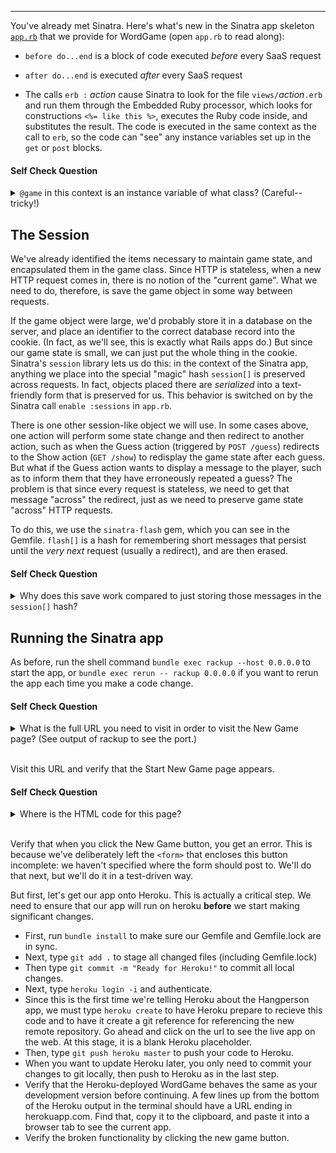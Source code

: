 -----------------

You've already met Sinatra.  Here's what's new in the Sinatra app skeleton [`app.rb`](../app.rb) that we provide for WordGame (open `app.rb` to read along):

* `before do...end` is a block of code executed *before* every SaaS request

* `after do...end` is executed *after* every SaaS request

* The calls  `erb :` *action* cause Sinatra to look for the file `views/`*action*`.erb` and run them through the Embedded Ruby processor, which looks for constructions `<%= like this %>`, executes the Ruby code inside, and substitutes the result.  The code is executed in the same context as the call to `erb`, so the code can "see" any instance variables set up in the `get` or `post` blocks.

#### Self Check Question

<details><summary><code>@game</code> in this context is an instance variable of what
class?  (Careful-- tricky!)</summary><p><blockquote>It's an instance variable of the <code>WordgameApp</code> class in the app.rb file.  Remember we are dealing with two Ruby classes here: the <code>WordGame</code> class encapsulates the game logic itself (that is, the Model in model-view-controller), whereas <code>WordgameApp</code> encapsulates the logic that lets us deliver the game as SaaS (you can roughly think of it as the Controller logic plus the ability to render the views via <code>erb</code>).</blockquote></p></details>

The Session
-----------

We've already identified the items necessary to maintain game state, and encapsulated them in the game class.  Since HTTP is stateless, when a new HTTP request comes in, there is no notion of the "current game".  What we need to do, therefore, is save the game object in some way between requests.

If the game object were large, we'd probably store it in a database on the server, and place an identifier to the correct database record into the cookie.  (In fact, as we'll see, this is exactly what Rails apps do.)  But since our game state is small, we can just put the whole thing in the cookie.  Sinatra's `session` library lets us do this: in the context of the Sinatra app, anything we place into the special "magic" hash `session[]` is preserved across requests.  In fact, objects placed there are *serialized* into a text-friendly form that is preserved for us.  This behavior is switched on by the Sinatra call `enable :sessions` in `app.rb`.

There is one other session-like object we will use.  In some cases above, one action will perform some state change and then redirect to another action, such as when the Guess action (triggered by `POST /guess`) redirects to the Show action (`GET /show`) to redisplay the game state after each guess.  But what if the Guess action wants to display a message to the player, such as to inform them that they have erroneously repeated a guess?  The problem is that since every request is stateless, we need to get that message "across" the redirect, just as we need to preserve game state "across" HTTP requests.

To do this, we use the `sinatra-flash` gem, which you can see in the Gemfile.  `flash[]` is a hash for remembering short messages that persist until the *very next* request (usually a redirect), and are then erased.

#### Self Check Question

<details><summary>Why does this save work compared to just storing those
messages in the <code>session[]</code> hash?</summary><p><blockquote>When we put something in <code>session[]</code> it stays there until we delete it.  The common case for a message that must survive a redirect is that it should only be shown once; <code>flash[]</code> includes the extra functionality of erasing the messages after the next request.</blockquote></p></details>

Running the Sinatra app
-----------------------

As before, run the shell command `bundle exec rackup --host 0.0.0.0` to start the app, or `bundle exec rerun -- rackup 0.0.0.0` if you want to rerun the app each time you make a code change.

#### Self Check Question

<details><summary>What is the full URL you need to visit in order to visit the New Game page? (See output of rackup to see the port.)</summary><p><blockquote>The Ruby code <code>get '/new' do...</code> in <code>app.rb</code> renders the New Game page, so the full URL is in the form <code>http://name1-name2-9292.codio.io/new</code>, where name1-name2 are for your Codio box and 9292 is the port.</p></details>
<br />

Visit this URL and verify that the Start New Game page appears.

#### Self Check Question

<details><summary>Where is the HTML code for this page?</summary><p><blockquote>It's in <code>views/new.erb</code>, which is processed into HTML by the <code>erb :new</code> directive.</blockquote></p></details>
<br />

Verify that when you click the New Game button, you get an error.  This is because we've deliberately left the `<form>` that encloses this button incomplete: we haven't specified where the form should post to. We'll do that next, but we'll do it in a test-driven way.

But first, let's get our app onto Heroku.  This is actually a critical step.  We need to ensure that our app will run on heroku **before** we start making significant changes.

* First, run `bundle install` to make sure our Gemfile and Gemfile.lock are in sync.
* Next, type `git add .` to stage all changed files (including Gemfile.lock)
* Then type `git commit -m "Ready for Heroku!"` to commit all local changes.
* Next, type `heroku login -i` and authenticate.
* Since this is the first time we're telling Heroku about the Hangperson app, we must type `heroku create` to have Heroku prepare to recieve this code and to have it create a git reference for referencing the new remote repository.  Go ahead and click on the url to see the live app on the web.  At this stage, it is a blank Heroku placeholder.
* Then, type `git push heroku master` to push your code to Heroku.
* When you want to update Heroku later, you only need to commit your changes to git locally, then push to Heroku as in the last step.
* Verify that the Heroku-deployed WordGame behaves the same as your development version before continuing. A few lines up from the bottom of the Heroku output in the terminal should have a URL ending in herokuapp.com. Find that, copy it to the clipboard, and paste it into a browser tab to see the current app.
* Verify the broken functionality by clicking the new game button.
